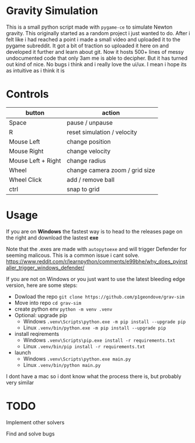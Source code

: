 # Gravity Simulation

This is a small python script made with `pygame-ce` to simulate Newton gravity.
This originally started as a random project i just wanted to do. After i felt like i had reached a point i made a small video and uploaded it to the pygame subreddit. It got a bit of traction so uploaded it here on and developed it further and learn about git. Now it hosts 500+ lines of messy undocumented code that only 3am me is able to decipher. But it has turned out kind of nice. No bugs i think and i really love the ui/ux. I mean i hope its as intuitive as i think it is

# Controls

| button                   | action                         |
|--------------------------|--------------------------------|
| Space                    | pause / unpause                |
| R                        | reset simulation / velocity    |
| Mouse Left               | change position                |
| Mouse Right              | change velocity                |
| Mouse Left + Right       | change radius                  |
| Wheel                    | change camera zoom / grid size |
| Wheel Click              | add / remove ball              |
| ctrl                     | snap to grid                   |

# Usage

If you are on **Windows** the fastest way is to head to the releases page on the right and download the lastest **exe**

Note that the .exes are made with `autopytoexe` and will trigger Defender for seeming malicous. This is a common issue i cant solve.
https://www.reddit.com/r/learnpython/comments/e99bhe/why_does_pyinstaller_trigger_windows_defender/

If you are not on Windows or you just want to use the latest bleeding edge version, here are some steps:
- Dowload the repo `git clone https://github.com/p1geondove/grav-sim`
- Move into repo `cd grav-sim`
- create python env `python -m venv .venv`
- Optional: upgrade pip
  - Windows `.venv\Scripts\python.exe -m pip install --upgrade pip`
  - Linux `.venv/bin/python.exe -m pip install --upgrade pip`
- install reqirements
  - Windows `.venv\Scripts\pip.exe install -r requirements.txt`
  - Linux `.venv/bin/pip install -r requirements.txt`
- launch
  - Windows `.venv\Scripts\python.exe main.py`
  - Linux `.venv/bin/python main.py`

I dont have a mac so i dont know what the process there is, but probably very similar

# TODO

Implement other solvers

Find and solve bugs
